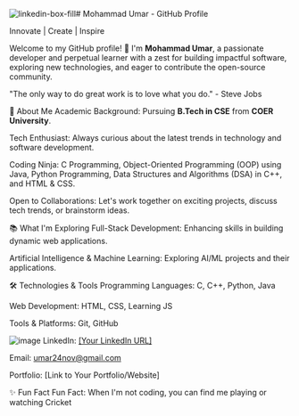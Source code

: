 ![linkedin-box-fill](https://github.com/user-attachments/assets/ed9fe6d6-9a10-4a02-87c2-81cf2ef42136)# Mohammad Umar - GitHub Profile

  Innovate | Create | Inspire

Welcome to my GitHub profile! 👋 I'm **Mohammad Umar**, a passionate developer and perpetual learner with a zest for building impactful software, exploring new technologies, and eager to contribute the open-source community.

"The only way to do great work is to love what you do." - Steve Jobs

🌟 About Me
Academic Background:  Pursuing **B.Tech in CSE** from **COER University**.

Tech Enthusiast: Always curious about the latest trends in technology and software development.

Coding Ninja: C Programming, Object-Oriented Programming (OOP) using Java, Python Programming, Data Structures and Algorithms (DSA) in C++, and HTML & CSS.

Open to Collaborations: Let's work together on exciting projects, discuss tech trends, or brainstorm ideas.

📚 What I'm Exploring
Full-Stack Development: Enhancing skills in building dynamic web applications.

Artificial Intelligence & Machine Learning: Exploring AI/ML projects and their applications.

🛠️ Technologies & Tools
Programming Languages: C, C++, Python, Java

Web Development: HTML, CSS, Learning JS

Tools & Platforms: Git, GitHub

![image](https://github.com/user-attachments/assets/e90427e2-b19c-4275-8da7-36cb3ade7225)
 LinkedIn: [[Your LinkedIn URL]](https://www.linkedin.com/in/mohammad-umar-5b2ba52a2)

Email: umar24nov@gmail.com

Portfolio: [Link to Your Portfolio/Website]

✨ Fun Fact
Fun Fact: When I'm not coding, you can find me playing or watching Cricket
